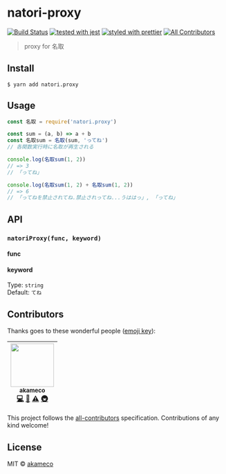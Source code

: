 # natori-proxy

[![Build Status](https://travis-ci.org/akameco/natori-proxy.svg?branch=master)](https://travis-ci.org/akameco/natori-proxy)
[![tested with jest](https://img.shields.io/badge/tested_with-jest-99424f.svg)](https://github.com/facebook/jest)
[![styled with prettier](https://img.shields.io/badge/styled_with-prettier-ff69b4.svg)](https://github.com/prettier/prettier)
[![All Contributors](https://img.shields.io/badge/all_contributors-1-orange.svg?style=flat-square)](#contributors)

> proxy for 名取

## Install

```
$ yarn add natori.proxy
```

## Usage

```js
const 名取 = require('natori.proxy')

const sum = (a, b) => a + b
const 名取sum = 名取(sum, 'ってね')
// 各関数実行時に名取が再生される

console.log(名取sum(1, 2))
// => 3
// 「ってね」

console.log(名取sum(1, 2) + 名取sum(1, 2))
// => 6
// 「ってねを禁止されてね.禁止されってね...うははっ」, 「ってね」
```

## API

### `natoriProxy(func, keyword)`

#### func

#### keyword

Type: `string`<br>
Default: `てね`

## Contributors

Thanks goes to these wonderful people ([emoji key](https://github.com/kentcdodds/all-contributors#emoji-key)):

<!-- ALL-CONTRIBUTORS-LIST:START - Do not remove or modify this section -->
<!-- prettier-ignore -->
| [<img src="https://avatars2.githubusercontent.com/u/4002137?v=4" width="100px;"/><br /><sub>akameco</sub>](http://akameco.github.io)<br />[💻](https://github.com/akameco/natori-proxy/commits?author=akameco "Code") [📖](https://github.com/akameco/natori-proxy/commits?author=akameco "Documentation") [⚠️](https://github.com/akameco/natori-proxy/commits?author=akameco "Tests") [🚇](#infra-akameco "Infrastructure (Hosting, Build-Tools, etc)") |
| :---: |

<!-- ALL-CONTRIBUTORS-LIST:END -->

This project follows the [all-contributors](https://github.com/kentcdodds/all-contributors) specification. Contributions of any kind welcome!

## License

MIT © [akameco](http://akameco.github.io)
